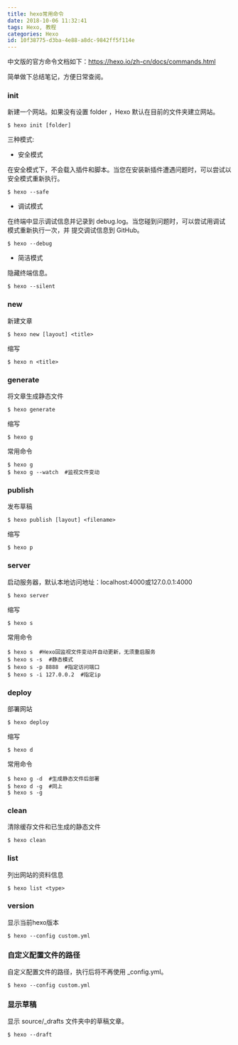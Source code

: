 ```yaml
---
title: hexo常用命令
date: 2018-10-06 11:32:41
tags: Hexo, 教程
categories: Hexo
id: 10f38775-d3ba-4e88-a8dc-9842ff5f114e
---
```




中文版的官方命令文档如下：https://hexo.io/zh-cn/docs/commands.html

简单做下总结笔记，方便日常查阅。



### init

新建一个网站。如果没有设置 folder ，Hexo 默认在目前的文件夹建立网站。

```
$ hexo init [folder]
```

三种模式:

- 安全模式

在安全模式下，不会载入插件和脚本。当您在安装新插件遭遇问题时，可以尝试以安全模式重新执行。

```shell
$ hexo --safe
```

- 调试模式

在终端中显示调试信息并记录到 debug.log。当您碰到问题时，可以尝试用调试模式重新执行一次，并 提交调试信息到 GitHub。

```shell
$ hexo --debug
```

- 简洁模式

隐藏终端信息。

```shell
$ hexo --silent
```



### new

新建文章

```shell
$ hexo new [layout] <title>
```

缩写

```shell
$ hexo n <title>
```



### generate

将文章生成静态文件

```shell
$ hexo generate
```

缩写

```shell
$ hexo g
```

常用命令

```shell
$ hexo g
$ hexo g --watch  #监视文件变动
```



### publish

发布草稿

```shell
$ hexo publish [layout] <filename>
```

缩写

```shell
$ hexo p
```



### server

启动服务器，默认本地访问地址：localhost:4000或127.0.0.1:4000

```shell
$ hexo server
```

缩写

```shell
$ hexo s
```

常用命令

```shell
$ hexo s  #Hexo回监视文件变动并自动更新，无须重启服务
$ hexo s -s  #静态模式
$ hexo s -p 8888  #指定访问端口
$ hexo s -i 127.0.0.2  #指定ip
```



### deploy

部署网站

```shell
$ hexo deploy
```

缩写

```shell
$ hexo d
```

常用命令

```shell
$ hexo g -d  #生成静态文件后部署
$ hexo d -g  #同上
$ hexo s -g
```



### clean

清除缓存文件和已生成的静态文件

```shell
$ hexo clean
```



### list

列出网站的资料信息

```shell
$ hexo list <type>
```



### version

显示当前hexo版本

```shell
$ hexo --config custom.yml
```



### 自定义配置文件的路径

自定义配置文件的路径，执行后将不再使用 _config.yml。

```shell
$ hexo --config custom.yml
```



### 显示草稿

显示 source/_drafts 文件夹中的草稿文章。

```shell
$ hexo --draft
```